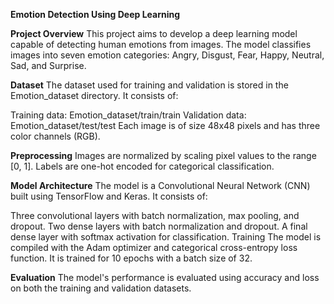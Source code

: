 ****Emotion Detection Using Deep Learning****

**Project Overview**
This project aims to develop a deep learning model capable of detecting human emotions from images. The model classifies images into seven emotion categories: Angry, Disgust, Fear, Happy, Neutral, Sad, and Surprise.

**Dataset**
The dataset used for training and validation is stored in the Emotion_dataset directory. It consists of:

Training data: Emotion_dataset/train/train
Validation data: Emotion_dataset/test/test
Each image is of size 48x48 pixels and has three color channels (RGB).

**Preprocessing**
Images are normalized by scaling pixel values to the range [0, 1]. Labels are one-hot encoded for categorical classification.

**Model Architecture**
The model is a Convolutional Neural Network (CNN) built using TensorFlow and Keras. It consists of:

Three convolutional layers with batch normalization, max pooling, and dropout.
Two dense layers with batch normalization and dropout.
A final dense layer with softmax activation for classification.
Training
The model is compiled with the Adam optimizer and categorical cross-entropy loss function. It is trained for 10 epochs with a batch size of 32.

**Evaluation**
The model's performance is evaluated using accuracy and loss on both the training and validation datasets.
